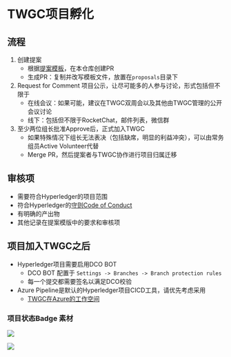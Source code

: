 # TWGC项目孵化

## 流程
1. 创建提案
    - 根据[提案模板](proposal-template.md)，在本仓库创建PR
    - 生成PR：复制并改写模板文件，放置在`proposals`目录下
1. Request for Comment 项目公示，让尽可能多的人参与讨论，形式包括但不限于
    - 在线会议：如果可能，建议在TWGC双周会以及其他由TWGC管理的公开会议讨论
    - 线下：包括但不限于RocketChat，邮件列表，微信群
1. 至少两位组长批准Approve后，正式加入TWGC
    - 如果特殊情况下组长无法表决（包括缺席，明显的利益冲突），可以由常务组员Active Volunteer代替
    - Merge PR，然后提案者与TWGC协作进行项目归属迁移

## 审核项
- 需要符合Hyperledger的项目范围
- 符合Hyperledger的[守则Code of Conduct](https://wiki.hyperledger.org/display/HYP/Hyperledger+Code+of+Conduct)
- 有明确的产出物
- 其他记录在提案模版中的要求和审核项

## 项目加入TWGC之后
- Hyperledger项目需要启用DCO BOT
    - DCO BOT 配置于 `Settings -> Branches -> Branch protection rules`
    - 每一个提交都需要签名以满足DCO校验
- Azure Pipeline是默认的Hyperledger项目CICD工具，请优先考虑采用
    - [TWGC在Azure的工作空间](https://dev.azure.com/Hyperledger/TWGC)
### 项目状态Badge 素材
![](https://img.shields.io/badge/%E9%A1%B9%E7%9B%AE%E7%8A%B6%E6%80%81-%E6%B4%BB%E8%B7%83Active-green)

![](https://img.shields.io/badge/%E9%A1%B9%E7%9B%AE%E7%8A%B6%E6%80%81-%E5%BD%92%E6%A1%A3Archived-lightgrey)
